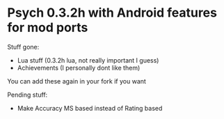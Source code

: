 # Psych 0.3.2h with Android features for mod ports

Stuff gone:

- Lua stuff (0.3.2h lua, not really important I guess)
- Achievements (I personally dont like them)

You can add these again in your fork if you want

Pending stuff:

- Make Accuracy MS based instead of Rating based
